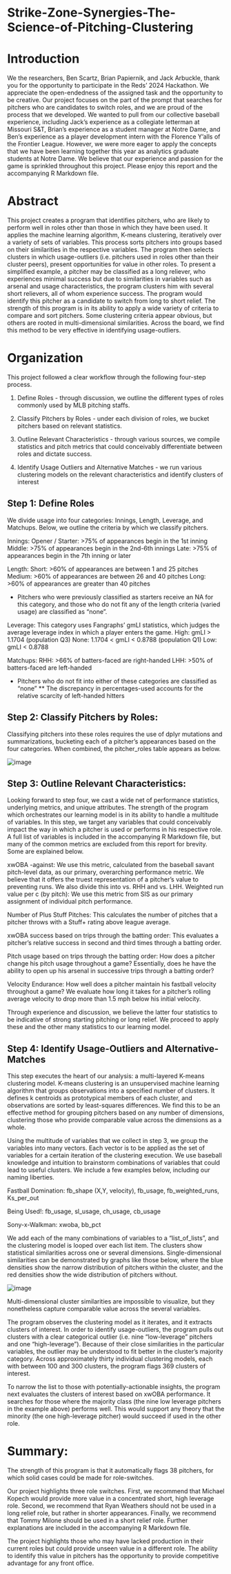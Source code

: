 # Strike-Zone-Synergies-The-Science-of-Pitching-Clustering

# Introduction

We the researchers, Ben Scartz, Brian Papiernik, and Jack Arbuckle, thank you for the
opportunity to participate in the Reds’ 2024 Hackathon. We appreciate the open-endedness of the
assigned task and the opportunity to be creative. Our project focuses on the part of the prompt
that searches for pitchers who are candidates to switch roles, and we are proud of the process that
we developed. We wanted to pull from our collective baseball experience, including Jack’s
experience as a collegiate letterman at Missouri S&T, Brian’s experience as a student manager at
Notre Dame, and Ben’s experience as a player development intern with the Florence Y’alls of the
Frontier League. However, we were more eager to apply the concepts that we have been learning
together this year as analytics graduate students at Notre Dame. We believe that our experience
and passion for the game is sprinkled throughout this project. Please enjoy this report and the
accompanying R Markdown file.

# Abstract

This project creates a program that identifies pitchers, who are likely to perform well in
roles other than those in which they have been used. It applies the machine learning algorithm,
K-means clustering, iteratively over a variety of sets of variables. This process sorts pitchers into
groups based on their similarities in the respective variables. The program then selects clusters in
which usage-outliers (i.e. pitchers used in roles other than their cluster peers), present
opportunities for value in other roles. To present a simplified example, a pitcher may be
classified as a long reliever, who experiences minimal success but due to similarities in variables
such as arsenal and usage characteristics, the program clusters him with several short relievers,
all of whom experience success. The program would identify this pitcher as a candidate to switch
from long to short relief. The strength of this program is in its ability to apply a wide variety of
criteria to compare and sort pitchers. Some clustering criteria appear obvious, but others are
rooted in multi-dimensional similarities. Across the board, we find this method to be very
effective in identifying usage-outliers.

# Organization

This project followed a clear workflow through the following four-step process.

1. Define Roles - through discussion, we outline the different types of roles commonly used
by MLB pitching staffs.

2. Classify Pitchers by Roles - under each division of roles, we bucket pitchers based on
relevant statistics.

3. Outline Relevant Characteristics - through various sources, we compile statistics and
pitch metrics that could conceivably differentiate between roles and dictate success.

4. Identify Usage Outliers and Alternative Matches - we run various clustering models on
the relevant characteristics and identify clusters of interest

## Step 1: Define Roles

We divide usage into four categories: Innings, Length, Leverage, and Matchups. Below,
we outline the criteria by which we classify pitchers.

Innings:
Opener / Starter: >75% of appearances begin in the 1st inning
Middle: >75% of appearances begin in the 2nd-6th innings
Late: >75% of appearances begin in the 7th inning or later

Length:
Short: >60% of appearances are between 1 and 25 pitches
Medium: >60% of appearances are between 26 and 40 pitches
Long: >60% of appearances are greater than 40 pitches
* Pitchers who were previously classified as starters receive an NA for this category, and those
who do not fit any of the length criteria (varied usage) are classified as “none”.

Leverage: This category uses Fangraphs’ gmLI statistics, which judges the average leverage
index in which a player enters the game.
High: gmLI > 1.1704 (population Q3)
None: 1.1704 < gmLI < 0.8788 (population Q1)
Low: gmLI < 0.8788

Matchups:
RHH: >66% of batters-faced are right-handed
LHH: >50% of batters-faced are left-handed
* Pitchers who do not fit into either of these categories are classified as “none”
** The discrepancy in percentages-used accounts for the relative scarcity of left-handed hitters

## Step 2: Classify Pitchers by Roles:

Classifying pitchers into these roles requires the use of dplyr mutations and
summarizations, bucketing each of a pitcher’s appearances based on the four categories. When
combined, the pitcher_roles table appears as below.

![image](https://github.com/user-attachments/assets/ae48a4d2-e012-4493-a116-6b3aa2401e8e)

## Step 3: Outline Relevant Characteristics:

Looking forward to step four, we cast a wide net of performance statistics, underlying
metrics, and unique attributes. The strength of the program which orchestrates our learning
model is in its ability to handle a multitude of variables. In this step, we target any variables that
could conceivably impact the way in which a pitcher is used or performs in his respective role. A
full list of variables is included in the accompanying R Markdown file, but many of the common
metrics are excluded from this report for brevity. Some are explained below.

xwOBA -against: We use this metric, calculated from the baseball savant pitch-level data, as our
primary, overarching performance metric. We believe that it offers the truest representation of a
pitcher’s value to preventing runs. We also divide this into vs. RHH and vs. LHH.
Weighted run value per c (by pitch): We use this metric from SIS as our primary assignment of
individual pitch performance.

Number of Plus Stuff Pitches: This calculates the number of pitches that a pitcher throws with a
Stuff+ rating above league average.

xwOBA success based on trips through the batting order: This evaluates a pitcher’s relative
success in second and third times through a batting order.

Pitch usage based on trips through the batting order: How does a pitcher change his pitch usage
throughout a game? Essentially, does he have the ability to open up his arsenal in successive trips
through a batting order?

Velocity Endurance: How well does a pitcher maintain his fastball velocity throughout a game?
We evaluate how long it takes for a pitcher’s rolling average velocity to drop more than 1.5 mph
below his initial velocity.

Through experience and discussion, we believe the latter four statistics to be indicative of
strong starting pitching or long relief. We proceed to apply these and the other many statistics to
our learning model.

## Step 4: Identify Usage-Outliers and Alternative-Matches

This step executes the heart of our analysis: a multi-layered K-means clustering model.
K-means clustering is an unsupervised machine learning algorithm that groups observations into
a specified number of clusters. It defines k centroids as prototypical members of each cluster, and
observations are sorted by least-squares differences. We find this to be an effective method for
grouping pitchers based on any number of dimensions, clustering those who provide comparable
value across the dimensions as a whole.

Using the multitude of variables that we collect in step 3, we group the variables into
many vectors. Each vector is to be applied as the set of variables for a certain iteration of the
clustering execution. We use baseball knowledge and intuition to brainstorm combinations of
variables that could lead to useful clusters. We include a few examples below, including our
naming liberties.

Fastball Domination: fb_shape (X,Y, velocity), fb_usage, fb_weighted_runs, Ks_per_out

Being Used!: fb_usage, sl_usage, ch_usage, cb_usage

Sony-x-Walkman: xwoba, bb_pct

We add each of the many combinations of variables to a “list_of_lists”, and the clustering
model is looped over each list item. The clusters show statistical similarities across one or
several dimensions. Single-dimensional similarities can be demonstrated by graphs like those
below, where the blue densities show the narrow distribution of pitchers within the cluster, and
the red densities show the wide distribution of pitchers without.

![image](https://github.com/user-attachments/assets/79f5843f-4f45-4272-adea-684d5383a3d8)

Multi-dimensional cluster similarities are impossible to visualize, but they nonetheless
capture comparable value across the several variables.

The program observes the clustering model as it iterates, and it extracts clusters of
interest. In order to identify usage-outliers, the program pulls out clusters with a clear categorical
outlier (i.e. nine “low-leverage” pitchers and one “high-leverage”). Because of their close
similarities in the particular variables, the outlier may be understood to fit better in the cluster’s
majority category. Across approximately thirty individual clustering models, each with between
100 and 300 clusters, the program flags 369 clusters of interest.

To narrow the list to those with potentially-actionable insights, the program next
evaluates the clusters of interest based on xwOBA performance. It searches for those where the
majority class (the nine low leverage pitchers in the example above) performs well. This would
support any theory that the minority (the one high-leverage pitcher) would succeed if used in the
other role.

# Summary:

The strength of this program is that it automatically flags 38 pitchers, for which solid
cases could be made for role-switches.

Our project highlights three role switches. First, we recommend that Michael Kopech
would provide more value in a concentrated short, high leverage role. Second, we recommend
that Ryan Weathers should not be used in a long relief role, but rather in shorter appearances.
Finally, we recommend that Tommy Milone should be used in a short relief role. Further
explanations are included in the accompanying R Markdown file.

The project highlights those who may have lacked production in their current roles but
could provide unseen value in a different role. The ability to identify this value in pitchers has
the opportunity to provide competitive advantage for any front office.



